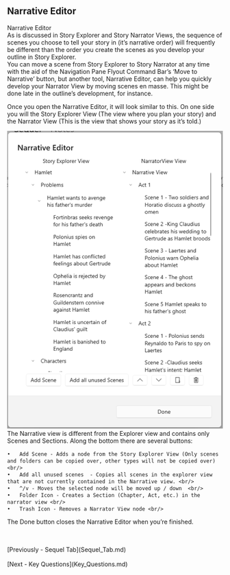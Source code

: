 ## Narrative Editor ##
Narrative Editor <br/>
As is discussed in Story Explorer and Story Narrator Views, the sequence of scenes you choose to tell your story in (it’s narrative order) will frequently be different than the order you create the scenes as you develop your outline in Story Explorer. <br/>
You can move a scene from Story Explorer to Story Narrator at any time with the aid of the Navigation Pane Flyout Command Bar’s ‘Move to Narrative’ button, but another tool, Narrative Editor, can help you quickly develop your Narrator View by moving scenes en masse. This might be done late in the outline’s development, for instance. <br/>

Once you open the Narrative Editor, it will look similar to this. On one side you will the Story Explorer View (The view where you plan your story) and the Narrator View (This is the view that shows your story as it’s told.)  <br/>

![](NarrativeEditors.png)
The Narrative view is different from the Explorer view and contains only Scenes and Sections. Along the bottom there are several buttons: <br/>

	•	Add Scene - Adds a node from the Story Explorer View (Only scenes and folders can be copied over, other types will not be copied over) <br/>
	•	Add all unused scenes  - Copies all scenes in the explorer view that are not currently contained in the Narrative view. <br/>
	•	^/v - Moves the selected node will be moved up / down  <br/>
	•	Folder Icon - Creates a Section (Chapter, Act, etc.) in the narrator view <br/>
	•	Trash Icon - Removes a Narrator View node <br/>

The Done button closes the Narrative Editor when you’re finished. <br/>

 <br/>
 <br/>
[Previously - Sequel Tab](Sequel_Tab.md) <br/>
 <br/>
[Next - Key Questions](Key_Questions.md) <br/>
 <br/>
